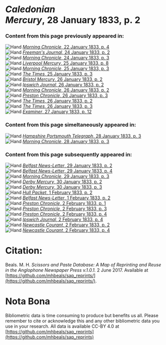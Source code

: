 # *Caledonian Mercury*, 28 January 1833, p. 2  
  
### Content from this page previously appeared in:  
![Hand](http://scissorsandpaste.net/wp-content/uploads/2017/06/smallhandpointer.png) [*Morning Chronicle*, 22 January 1833, p. 4](https://mhbeals.github.io/sap_html/Morning-Chronicle/Morning-Chronicle-22-January-1833-p-4)  
![Hand](http://scissorsandpaste.net/wp-content/uploads/2017/06/smallhandpointer.png) [*Freeman's Journal*, 24 January 1833, p. 2](https://mhbeals.github.io/sap_html/Freeman's-Journal/Freeman's-Journal-24-January-1833-p-2)  
![Hand](http://scissorsandpaste.net/wp-content/uploads/2017/06/smallhandpointer.png) [*Morning Chronicle*, 24 January 1833, p. 3](https://mhbeals.github.io/sap_html/Morning-Chronicle/Morning-Chronicle-24-January-1833-p-3)  
![Hand](http://scissorsandpaste.net/wp-content/uploads/2017/06/smallhandpointer.png) [*Liverpool Mercury*, 25 January 1833, p. 8](https://mhbeals.github.io/sap_html/Liverpool-Mercury/Liverpool-Mercury-25-January-1833-p-8)  
![Hand](http://scissorsandpaste.net/wp-content/uploads/2017/06/smallhandpointer.png) [*Morning Chronicle*, 25 January 1833, p. 3](https://mhbeals.github.io/sap_html/Morning-Chronicle/Morning-Chronicle-25-January-1833-p-3)  
![Hand](http://scissorsandpaste.net/wp-content/uploads/2017/06/smallhandpointer.png) [*The Times*, 25 January 1833, p. 3](https://mhbeals.github.io/sap_html/The-Times/The-Times-25-January-1833-p-3)  
![Hand](http://scissorsandpaste.net/wp-content/uploads/2017/06/smallhandpointer.png) [*Bristol Mercury*, 26 January 1833, p. 2](https://mhbeals.github.io/sap_html/Bristol-Mercury/Bristol-Mercury-26-January-1833-p-2)  
![Hand](http://scissorsandpaste.net/wp-content/uploads/2017/06/smallhandpointer.png) [*Ipswich Journal*, 26 January 1833, p. 2](https://mhbeals.github.io/sap_html/Ipswich-Journal/Ipswich-Journal-26-January-1833-p-2)  
![Hand](http://scissorsandpaste.net/wp-content/uploads/2017/06/smallhandpointer.png) [*Morning Chronicle*, 26 January 1833, p. 2](https://mhbeals.github.io/sap_html/Morning-Chronicle/Morning-Chronicle-26-January-1833-p-2)  
![Hand](http://scissorsandpaste.net/wp-content/uploads/2017/06/smallhandpointer.png) [*Preston Chronicle*, 26 January 1833, p. 3](https://mhbeals.github.io/sap_html/Preston-Chronicle/Preston-Chronicle-26-January-1833-p-3)  
![Hand](http://scissorsandpaste.net/wp-content/uploads/2017/06/smallhandpointer.png) [*The Times*, 26 January 1833, p. 2](https://mhbeals.github.io/sap_html/The-Times/The-Times-26-January-1833-p-2)  
![Hand](http://scissorsandpaste.net/wp-content/uploads/2017/06/smallhandpointer.png) [*The Times*, 26 January 1833, p. 3](https://mhbeals.github.io/sap_html/The-Times/The-Times-26-January-1833-p-3)  
![Hand](http://scissorsandpaste.net/wp-content/uploads/2017/06/smallhandpointer.png) [*Examiner*, 27 January 1833, p. 12](https://mhbeals.github.io/sap_html/Examiner/Examiner-27-January-1833-p-12)  
  
### Content from this page simeltaneously appeared in:  
![Hand](http://scissorsandpaste.net/wp-content/uploads/2017/06/smallhandpointer.png) [*Hampshire Portsmouth Telegraph*, 28 January 1833, p. 3](https://mhbeals.github.io/sap_html/Hampshire-Portsmouth-Telegraph/Hampshire-Portsmouth-Telegraph-28-January-1833-p-3)  
![Hand](http://scissorsandpaste.net/wp-content/uploads/2017/06/smallhandpointer.png) [*Morning Chronicle*, 28 January 1833, p. 3](https://mhbeals.github.io/sap_html/Morning-Chronicle/Morning-Chronicle-28-January-1833-p-3)  
  
### Content from this page subsequently appeared in:  
![Hand](http://scissorsandpaste.net/wp-content/uploads/2017/06/smallhandpointer.png) [*Belfast News-Letter*, 29 January 1833, p. 2](https://mhbeals.github.io/sap_html/Belfast-News-Letter/Belfast-News-Letter-29-January-1833-p-2)  
![Hand](http://scissorsandpaste.net/wp-content/uploads/2017/06/smallhandpointer.png) [*Belfast News-Letter*, 29 January 1833, p. 4](https://mhbeals.github.io/sap_html/Belfast-News-Letter/Belfast-News-Letter-29-January-1833-p-4)  
![Hand](http://scissorsandpaste.net/wp-content/uploads/2017/06/smallhandpointer.png) [*Morning Chronicle*, 29 January 1833, p. 3](https://mhbeals.github.io/sap_html/Morning-Chronicle/Morning-Chronicle-29-January-1833-p-3)  
![Hand](http://scissorsandpaste.net/wp-content/uploads/2017/06/smallhandpointer.png) [*Derby Mercury*, 30 January 1833, p. 2](https://mhbeals.github.io/sap_html/Derby-Mercury/Derby-Mercury-30-January-1833-p-2)  
![Hand](http://scissorsandpaste.net/wp-content/uploads/2017/06/smallhandpointer.png) [*Derby Mercury*, 30 January 1833, p. 3](https://mhbeals.github.io/sap_html/Derby-Mercury/Derby-Mercury-30-January-1833-p-3)  
![Hand](http://scissorsandpaste.net/wp-content/uploads/2017/06/smallhandpointer.png) [*Hull Packet*, 1 February 1833, p. 2](https://mhbeals.github.io/sap_html/Hull-Packet/Hull-Packet-1-February-1833-p-2)  
![Hand](http://scissorsandpaste.net/wp-content/uploads/2017/06/smallhandpointer.png) [*Belfast News-Letter*, 1 February 1833, p. 2](https://mhbeals.github.io/sap_html/Belfast-News-Letter/Belfast-News-Letter-1-February-1833-p-2)  
![Hand](http://scissorsandpaste.net/wp-content/uploads/2017/06/smallhandpointer.png) [*Preston Chronicle*, 2 February 1833, p. 1](https://mhbeals.github.io/sap_html/Preston-Chronicle/Preston-Chronicle-2-February-1833-p-1)  
![Hand](http://scissorsandpaste.net/wp-content/uploads/2017/06/smallhandpointer.png) [*Preston Chronicle*, 2 February 1833, p. 3](https://mhbeals.github.io/sap_html/Preston-Chronicle/Preston-Chronicle-2-February-1833-p-3)  
![Hand](http://scissorsandpaste.net/wp-content/uploads/2017/06/smallhandpointer.png) [*Preston Chronicle*, 2 February 1833, p. 4](https://mhbeals.github.io/sap_html/Preston-Chronicle/Preston-Chronicle-2-February-1833-p-4)  
![Hand](http://scissorsandpaste.net/wp-content/uploads/2017/06/smallhandpointer.png) [*Ipswich Journal*, 2 February 1833, p. 4](https://mhbeals.github.io/sap_html/Ipswich-Journal/Ipswich-Journal-2-February-1833-p-4)  
![Hand](http://scissorsandpaste.net/wp-content/uploads/2017/06/smallhandpointer.png) [*Newcastle Courant*, 2 February 1833, p. 2](https://mhbeals.github.io/sap_html/Newcastle-Courant/Newcastle-Courant-2-February-1833-p-2)  
![Hand](http://scissorsandpaste.net/wp-content/uploads/2017/06/smallhandpointer.png) [*Newcastle Courant*, 2 February 1833, p. 4](https://mhbeals.github.io/sap_html/Newcastle-Courant/Newcastle-Courant-2-February-1833-p-4)  


# Citation: 

Beals. M. H. *Scissors and Paste Database: A Map of Reprinting and Reuse in the Anglophone Newspaper Press v.1.0.1.* 2 June 2017. Available at [https://github.com/mhbeals/sap_reprints/](https://github.com/mhbeals/sap_reprints/). 

# Nota Bona

Bibliometric data is time consuming to produce but benefits us all. Please remember to cite or acknowledge this and any other bibliometric data you use in your research. All data is available CC-BY 4.0 at [https://github.com/mhbeals/sap_reprints](https://github.com/mhbeals/sap_reprints)